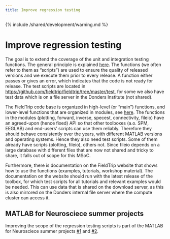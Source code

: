 ```yaml
---
title: Improve regression testing
---
```


{% include /shared/development/warning.md %}

# Improve regression testing

The goal is to extend the coverage of the unit and integration testing functions. The general principle is explained [here](/development/testing). The functions (we often refer to them as “scripts”) are used to ensure the quality of released versions and we execute them prior to every release. A function either passes or gives an error, which indicates that the code is not ready for release. The test scripts are located in https://github.com/fieldtrip/fieldtrip/tree/master/test, for some we also have test data which is on a file server in the Donders Institute (not shared).

The FieldTrip code base is organized in high-level (or “main”) functions, and lower-level functions that are organized in modules, see [here](/development/module). The functions in the modules (plotting, forward, inverse, specest, connectivity, fileio) have an agreed-upon (hence fixed) API so that other toolboxes (a.o. SPM, EEGLAB) and end-users’ scripts can use them reliably. Therefore they should behave consistently over the years, with different MATLAB versions and operating systems. Hence they also need test scripts. Some of them already have scripts (plotting, fileio), others not. Since fileio depends on a large database with different files that are now not shared and tricky to share, it falls out of scope for this MSoC.

Furthermore, there is documentation on the FieldTrip website that shows how to use the functions (examples, tutorials, workshop material). The documentation on the website should run with the latest release of the toolbox, for which test scripts for all tutorials and relevant examples would be needed. This can use data that is shared on the download server, as this is also mirrored on the Donders internal file server where the compute cluster can access it.

## MATLAB for Neurosciece summer projects

Improving the scope of the regression testing scripts is part of the MATLAB for Neurosciece summer projects [#1](https://github.com/fieldtrip/fieldtrip/issues?q=is%3Aissue+project%3Afieldtrip/fieldtrip/3) and [#2](https://github.com/fieldtrip/fieldtrip/issues?q=is%3Aissue+project%3Afieldtrip/fieldtrip/4).
